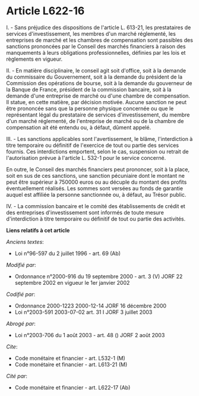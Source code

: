 # Article L622-16

I. - Sans préjudice des dispositions de l'article L. 613-21, les prestataires de services d'investissement, les membres d'un
marché réglementé, les entreprises de marché et les chambres de compensation sont passibles des sanctions prononcées par le
Conseil des marchés financiers à raison des manquements à leurs obligations professionnelles, définies par les lois et
règlements en vigueur.

II. - En matière disciplinaire, le conseil agit soit d'office, soit à la demande du commissaire du Gouvernement, soit à la
demande du président de la Commission des opérations de bourse, soit à la demande du gouverneur de la Banque de France,
président de la commission bancaire, soit à la demande d'une entreprise de marché ou d'une chambre de compensation. Il
statue, en cette matière, par décision motivée. Aucune sanction ne peut être prononcée sans que la personne physique
concernée ou que le représentant légal du prestataire de services d'investissement, du membre d'un marché réglementé, de
l'entreprise de marché ou de la chambre de compensation ait été entendu ou, à défaut, dûment appelé.

III. - Les sanctions applicables sont l'avertissement, le blâme, l'interdiction à titre temporaire ou définitif de l'exercice
de tout ou partie des services fournis. Ces interdictions emportent, selon le cas, suspension ou retrait de l'autorisation
prévue à l'article L. 532-1 pour le service concerné.

En outre, le Conseil des marchés financiers peut prononcer, soit à la place, soit en sus de ces sanctions, une sanction
pécuniaire dont le montant ne peut être supérieur à 750000 euros ou au décuple du montant des profits éventuellement
réalisés. Les sommes sont versées au fonds de garantie auquel est affiliée la personne sanctionnée ou, à défaut, au Trésor
public.

IV. - La commission bancaire et le comité des établissements de crédit et des entreprises d'investissement sont informés de
toute mesure d'interdiction à titre temporaire ou définitif de tout ou partie des activités.

**Liens relatifs à cet article**

_Anciens textes_:

  - Loi n°96-597 du 2 juillet 1996 - art. 69 (Ab)

_Modifié par_:

  - Ordonnance n°2000-916 du 19 septembre 2000 - art. 3 (V) JORF 22 septembre 2002 en vigueur le 1er janvier 2002

_Codifié par_:

  - Ordonnance 2000-1223 2000-12-14 JORF 16 décembre 2000
  - Loi n°2003-591 2003-07-02 art. 31 I JORF 3 juillet 2003

_Abrogé par_:

  - Loi n°2003-706 du 1 août 2003 - art. 48 () JORF 2 août 2003

_Cite_:

  - Code monétaire et financier - art. L532-1 (M)
  - Code monétaire et financier - art. L613-21 (M)

_Cité par_:

  - Code monétaire et financier - art. L622-17 (Ab)

